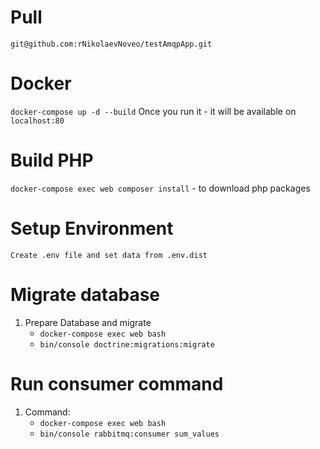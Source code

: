 Pull
======
`git@github.com:rNikolaevNoveo/testAmqpApp.git`

Docker
=========
`docker-compose up -d --build`
Once you run it - it will be available on `localhost:80`

Build PHP
=========
`docker-compose exec web composer install` - to download php packages

Setup Environment
=========
`Create .env file and set data from .env.dist`


Migrate database
=========
1. Prepare Database and migrate
    - `docker-compose exec web bash`
    - `bin/console doctrine:migrations:migrate`

Run consumer command
=========
1. Command:
   - `docker-compose exec web bash`
   - `bin/console rabbitmq:consumer sum_values`
   